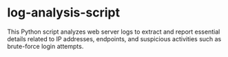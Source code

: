 # log-analysis-script
This Python script analyzes web server logs to extract and report essential details related to IP addresses, endpoints, and suspicious activities such as brute-force login attempts.
